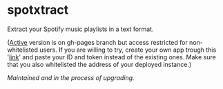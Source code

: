 # spotxtract

Extract your Spotify music playlists in a text format.

([Active](https://d0nut-dev.github.io/spotxtract/) version is on gh-pages branch but access restricted for non-whitelisted users. If you are willing to try, create your own app trough this '[link](https://developer.spotify.com/dashboard/)' and paste your ID and token instead of the existing ones. Make sure that you also whitelisted the address of your deployed instance.)

_Maintained and in the process of upgrading._

